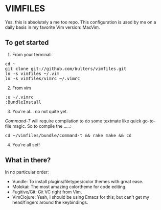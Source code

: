 # VIMFILES

Yes, this is absolutely a me too repo. This configuration is used
by me on a daily basis in my favorite Vim version: MacVim.

## To get started

1. From your terminal:
<pre>
cd ~
git clone git://github.com/bulters/vimfiles.git
ln -s vimfiles ~/.vim
ln -s vimfiles/vimrc ~/.vimrc
</pre>

2. From vim
<pre>
:e ~/.vimrc
:BundleInstall
</pre>

3. You're al... no not quite yet.

*Command-T* will require compilation to do some textmate like quick go-to-file magic.
So to compile the .....:

<pre>
cd ~/vimfiles/bundle/command-t && rake make && cd
</pre>

4. You're all set!

## What in there?

In no particular order:

* Vundle: To install plugins/filetypes/color themes with great ease.
* Molokai: The most amazing colortheme for code editing.
* Fugitive/Git: Git VC right from Vim.
* VimClojure: Yeah, I should be using Emacs for this; but can't get my head/fingers around the keybindings.

